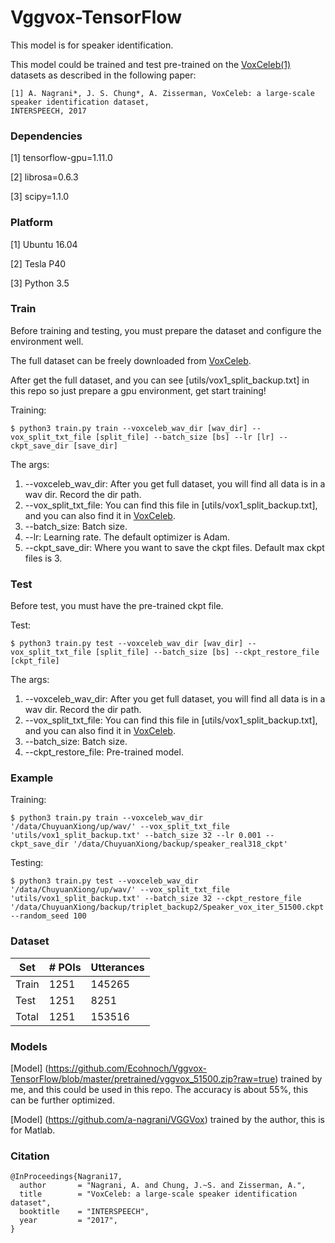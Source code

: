# Vggvox-TensorFlow

This model is for speaker identification.

This model could be trained and test pre-trained on the [VoxCeleb(1)](http://www.robots.ox.ac.uk/~vgg/data/voxceleb/) datasets as described in the following paper:

```
[1] A. Nagrani*, J. S. Chung*, A. Zisserman, VoxCeleb: a large-scale speaker identification dataset, 
INTERSPEECH, 2017
```



### Dependencies

[1] tensorflow-gpu=1.11.0 

[2] librosa=0.6.3 

[3] scipy=1.1.0 

### Platform

[1] Ubuntu 16.04

[2] Tesla P40

[3] Python 3.5  

### Train

Before training and testing, you must prepare the dataset and configure the environment well.

The full dataset can be freely downloaded from [VoxCeleb](http://www.robots.ox.ac.uk/~vgg/data/voxceleb/).

After get the full dataset, and you can see \[utils/vox1_split_backup.txt\] in this repo so just prepare a gpu environment, get start training!

Training:

```
$ python3 train.py train --voxceleb_wav_dir [wav_dir] --vox_split_txt_file [split_file] --batch_size [bs] --lr [lr] --ckpt_save_dir [save_dir]
```

The args:

1. --voxceleb_wav_dir: After you get full dataset, you will find all data is in a wav dir. Record the dir path.
2. --vox_split_txt_file: You can find this file in \[utils/vox1_split_backup.txt\], and you can also find it in [VoxCeleb](http://www.robots.ox.ac.uk/~vgg/data/voxceleb/).
3. --batch_size: Batch size.
4. --lr: Learning rate. The default optimizer is Adam.
5. --ckpt_save_dir: Where you want to save the ckpt files. Default max ckpt files is 3.

### Test

Before test, you must have the pre-trained ckpt file. 

Test:

```
$ python3 train.py test --voxceleb_wav_dir [wav_dir] --vox_split_txt_file [split_file] --batch_size [bs] --ckpt_restore_file [ckpt_file]
```

The args:

1. --voxceleb_wav_dir: After you get full dataset, you will find all data is in a wav dir. Record the dir path.
2. --vox_split_txt_file: You can find this file in \[utils/vox1_split_backup.txt\], and you can also find it in [VoxCeleb](http://www.robots.ox.ac.uk/~vgg/data/voxceleb/).
3. --batch_size: Batch size.
5. --ckpt_restore_file: Pre-trained model.

### Example

Training:

```
$ python3 train.py train --voxceleb_wav_dir '/data/ChuyuanXiong/up/wav/' --vox_split_txt_file 'utils/vox1_split_backup.txt' --batch_size 32 --lr 0.001 --ckpt_save_dir '/data/ChuyuanXiong/backup/speaker_real318_ckpt' 
```

Testing:

```
$ python3 train.py test --voxceleb_wav_dir '/data/ChuyuanXiong/up/wav/' --vox_split_txt_file 'utils/vox1_split_backup.txt' --batch_size 32 --ckpt_restore_file '/data/ChuyuanXiong/backup/triplet_backup2/Speaker_vox_iter_51500.ckpt' --random_seed 100
```

### Dataset

Set | # POIs | Utterances
----|--------|----------
Train| 1251  |  145265 
Test | 1251  |  8251
Total| 1251  |  153516 

### Models

[Model] (https://github.com/Ecohnoch/Vggvox-TensorFlow/blob/master/pretrained/vggvox_51500.zip?raw=true) trained by me, and this could be used in this repo. The accuracy is about 55%, this can be further optimized.

[Model] (https://github.com/a-nagrani/VGGVox) trained by the author, this is for Matlab.

### Citation

```
@InProceedings{Nagrani17,
  author       = "Nagrani, A. and Chung, J.~S. and Zisserman, A.",
  title        = "VoxCeleb: a large-scale speaker identification dataset",
  booktitle    = "INTERSPEECH",
  year         = "2017",
}
```




